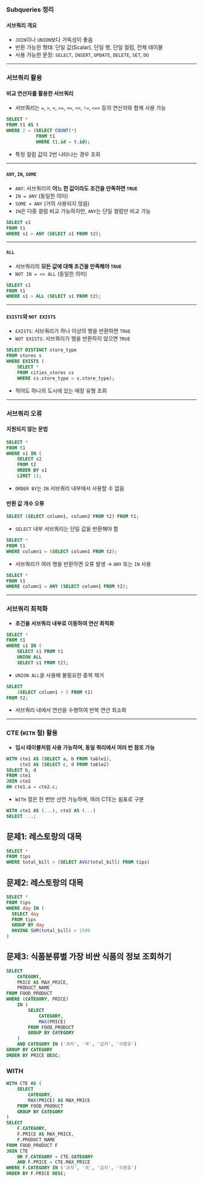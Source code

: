 ### **Subqueries 정리**  

#### **서브쿼리 개요**  
- `JOIN`이나 `UNION`보다 가독성이 좋음  
- 반환 가능한 형태: 단일 값(Scalar), 단일 행, 단일 컬럼, 전체 테이블  
- 사용 가능한 문장: `SELECT`, `INSERT`, `UPDATE`, `DELETE`, `SET`, `DO`  

---

### **서브쿼리 활용**  

#### **비교 연산자를 활용한 서브쿼리**  
- 서브쿼리는 `=`, `>`, `<`, `>=`, `<=`, `<>`, `!=`, `<=>` 등의 연산자와 함께 사용 가능  
```sql
SELECT *
FROM t1 AS t
WHERE 2 = (SELECT COUNT(*)
           FROM t1
           WHERE t1.id = t.id);
```
- 특정 컬럼 값이 2번 나타나는 경우 조회  

---

#### **`ANY`, `IN`, `SOME`**  
- `ANY`: 서브쿼리의 **어느 한 값이라도 조건을 만족하면 `TRUE`**  
- `IN = ANY` (동일한 의미)  
- `SOME = ANY` (거의 사용되지 않음)  
- `IN`은 다중 컬럼 비교 가능하지만, `ANY`는 단일 컬럼만 비교 가능  

```sql
SELECT s1
FROM t1
WHERE s1 > ANY (SELECT s1 FROM t2);
```

---

#### **`ALL`**  
- 서브쿼리의 **모든 값에 대해 조건을 만족해야 `TRUE`**  
- `NOT IN = <> ALL` (동일한 의미)  

```sql
SELECT s1
FROM t1
WHERE s1 > ALL (SELECT s1 FROM t2);
```

---

#### **`EXISTS`와 `NOT EXISTS`**  
- `EXISTS`: 서브쿼리가 하나 이상의 행을 반환하면 `TRUE`  
- `NOT EXISTS`: 서브쿼리가 행을 반환하지 않으면 `TRUE`  

```sql
SELECT DISTINCT store_type
FROM stores s
WHERE EXISTS (
    SELECT *
    FROM cities_stores cs
    WHERE cs.store_type = s.store_type);
```
- 적어도 하나의 도시에 있는 매장 유형 조회  

---

### **서브쿼리 오류**  

#### **지원되지 않는 문법**  
```sql
SELECT * 
FROM t1 
WHERE s1 IN (
    SELECT s2 
    FROM t2 
    ORDER BY s1 
    LIMIT 1);
```
- `ORDER BY`는 `IN` 서브쿼리 내부에서 사용할 수 없음  

#### **반환 값 개수 오류**  
```sql
SELECT (SELECT column1, column2 FROM t2) FROM t1;
```
- `SELECT` 내부 서브쿼리는 단일 값을 반환해야 함  

```sql
SELECT *
FROM t1
WHERE column1 = (SELECT column1 FROM t2);
```
- 서브쿼리가 여러 행을 반환하면 오류 발생 → `ANY` 또는 `IN` 사용  
```sql
SELECT *
FROM t1
WHERE column1 = ANY (SELECT column1 FROM t2);
```

---

### **서브쿼리 최적화**  
- **조건을 서브쿼리 내부로 이동하여 연산 최적화**  
```sql
SELECT *
FROM t1
WHERE s1 IN (
    SELECT s1 FROM t1
    UNION ALL
    SELECT s1 FROM t2);
```
- `UNION ALL`을 사용해 불필요한 중복 제거  

```sql
SELECT
    (SELECT column1 + 5 FROM t1)
FROM t2;
```
- 서브쿼리 내에서 연산을 수행하여 반복 연산 최소화  

---

### **CTE (`WITH` 절) 활용**  
- **임시 테이블처럼 사용 가능하며, 동일 쿼리에서 여러 번 참조 가능**  
```sql
WITH cte1 AS (SELECT a, b FROM table1),
     cte2 AS (SELECT c, d FROM table2)
SELECT b, d
FROM cte1
JOIN cte2
ON cte1.a = cte2.c;
```
- `WITH` 절은 한 번만 선언 가능하며, 여러 CTE는 쉼표로 구분  
```sql
WITH cte1 AS (...), cte2 AS (...)
SELECT ...;
```

## 문제1: 레스토랑의 대목

```sql
SELECT *
FROM tips
WHERE total_bill > (SELECT AVG(total_bill) FROM tips)
```

## 문제2: 레스토랑의 대목

```sql
SELECT *
FROM tips
WHERE day IN (
  SELECT day
  FROM tips
  GROUP BY day
  HAVING SUM(total_bill) > 1500
)
```


## 문제3: 식품분류별 가장 비싼 식품의 정보 조회하기


```sql
SELECT
    CATEGORY,
    PRICE AS MAX_PRICE,
    PRODUCT_NAME
FROM FOOD_PRODUCT
WHERE (CATEGORY, PRICE)
    IN (
        SELECT
            CATEGORY,
            MAX(PRICE)
        FROM FOOD_PRODUCT
        GROUP BY CATEGORY
    )
    AND CATEGORY IN ('과자', '국', '김치', '식용유')
GROUP BY CATEGORY
ORDER BY PRICE DESC;
```

### WITH
```sql
WITH CTE AS (
    SELECT
        CATEGORY,
        MAX(PRICE) AS MAX_PRICE
    FROM FOOD_PRODUCT
    GROUP BY CATEGORY
)
SELECT
    F.CATEGORY,
    F.PRICE AS MAX_PRICE,
    F.PRODUCT_NAME
FROM FOOD_PRODUCT F
JOIN CTE
    ON F.CATEGORY = CTE.CATEGORY
    AND F.PRICE = CTE.MAX_PRICE
WHERE F.CATEGORY IN ('과자', '국', '김치', '식용유')
ORDER BY F.PRICE DESC;
```
